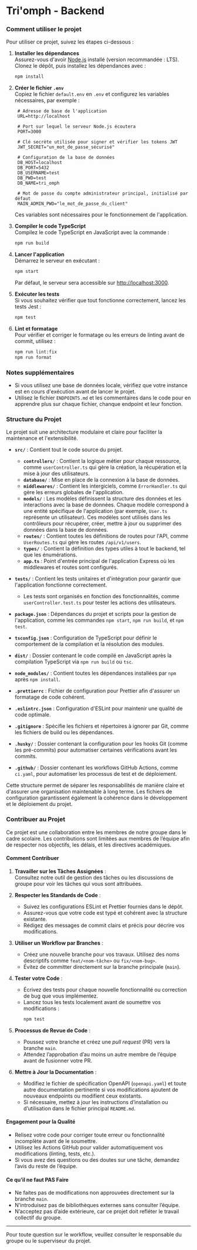 # Tri'omph - Backend

### Comment utiliser le projet

Pour utiliser ce projet, suivez les étapes ci-dessous :

1. **Installer les dépendances**  
   Assurez-vous d'avoir [Node.js](https://nodejs.org/) installé (version recommandée : LTS). Clonez le dépôt, puis installez les dépendances avec :

   ```bash
   npm install
   ```

2. **Créer le fichier `.env`**  
   Copiez le fichier `default.env` en `.env` et configurez les variables nécessaires, par exemple :

   ```plaintext
    # Adresse de base de l'application
    URL=http://localhost

    # Port sur lequel le serveur Node.js écoutera
    PORT=3000

    # Clé secrète utilisée pour signer et vérifier les tokens JWT
    JWT_SECRET="un_mot_de_passe_sécurisé"

    # Configuration de la base de données
    DB_HOST=localhost
    DB_PORT=5432
    DB_USERNAME=test
    DB_PWD=test
    DB_NAME=tri_omph

    # Mot de passe du compte administrateur principal, initialisé par défaut
    MAIN_ADMIN_PWD="le_mot_de_passe_du_client"
   ```

   Ces variables sont nécessaires pour le fonctionnement de l'application.

3. **Compiler le code TypeScript**  
   Compilez le code TypeScript en JavaScript avec la commande :

   ```bash
   npm run build
   ```

4. **Lancer l'application**  
   Démarrez le serveur en exécutant :

   ```bash
   npm start
   ```

   Par défaut, le serveur sera accessible sur [http://localhost:3000](http://localhost:3000).

5. **Exécuter les tests**  
   Si vous souhaitez vérifier que tout fonctionne correctement, lancez les tests Jest :

   ```bash
   npm test
   ```

6. **Lint et formatage**  
   Pour vérifier et corriger le formatage ou les erreurs de linting avant de commit, utilisez :
   ```bash
   npm run lint:fix
   npm run format
   ```

### Notes supplémentaires

- Si vous utilisez une base de données locale, vérifiez que votre instance est en cours d'exécution avant de lancer le projet.
- Utilisez le fichier `ENDPOINTS.md` et les commentaires dans le code pour en apprendre plus sur chaque fichier, chanque endpoint et leur fonction.

### Structure du Projet

Le projet suit une architecture modulaire et claire pour faciliter la maintenance et l'extensibilité.

- **`src/`** : Contient tout le code source du projet.

  - **`controllers/`** : Contient la logique métier pour chaque ressource, comme `userController.ts` qui gère la création, la récupération et la mise à jour des utilisateurs.
  - **`database/`** : Mise en place de la connexion à la base de données.
  - **`middlewares/`** : Contient les intergiciels, comme `ErrorHandler.ts` qui gère les erreurs globales de l'application.
  - **`models/`** : Les modèles définissent la structure des données et les interactions avec la base de données. Chaque modèle correspond à une entité spécifique de l'application (par exemple, `User.ts` représente un utilisateur). Ces modèles sont utilisés dans les contrôleurs pour récupérer, créer, mettre à jour ou supprimer des données dans la base de données.
  - **`routes/`** : Contient toutes les définitions de routes pour l'API, comme `UserRoutes.ts` qui gère les routes `/api/v1/users`.
  - **`types/`** : Contient la définition des types utiles à tout le backend, tel que les énumérations.
  - **`app.ts`** : Point d'entrée principal de l'application Express où les middlewares et routes sont configurés.

- **`tests/`** : Contient les tests unitaires et d'intégration pour garantir que l'application fonctionne correctement.
  - Les tests sont organisés en fonction des fonctionnalités, comme `userController.test.ts` pour tester les actions des utilisateurs.
- **`package.json`** : Dépendances du projet et scripts pour la gestion de l'application, comme les commandes `npm start`, `npm run build`, et `npm test`.
- **`tsconfig.json`** : Configuration de TypeScript pour définir le comportement de la compilation et la résolution des modules.
- **`dist/`** : Dossier contenant le code compilé en JavaScript après la compilation TypeScript via `npm run build` ou `tsc`.
- **`node_modules/`** : Contient toutes les dépendances installées par `npm` après `npm install`.
- **`.prettierrc`** : Fichier de configuration pour Prettier afin d'assurer un formatage de code cohérent.
- **`.eslintrc.json`** : Configuration d'ESLint pour maintenir une qualité de code optimale.
- **`.gitignore`** : Spécifie les fichiers et répertoires à ignorer par Git, comme les fichiers de build ou les dépendances.
- **`.husky/`** : Dossier contenant la configuration pour les hooks Git (comme les pré-commits) pour automatiser certaines vérifications avant les commits.
- **`.github/`** : Dossier contenant les workflows GitHub Actions, comme `ci.yaml`, pour automatiser les processus de test et de déploiement.

Cette structure permet de séparer les responsabilités de manière claire et d'assurer une organisation maintenable à long terme. Les fichiers de configuration garantissent également la cohérence dans le développement et le déploiement du projet.

### **Contribuer au Projet**

Ce projet est une collaboration entre les membres de notre groupe dans le cadre scolaire. Les contributions sont limitées aux membres de l’équipe afin de respecter nos objectifs, les délais, et les directives académiques.

#### **Comment Contribuer**

1. **Travailler sur les Tâches Assignées** :  
   Consultez notre outil de gestion des tâches ou les discussions de groupe pour voir les tâches qui vous sont attribuées.

2. **Respecter les Standards de Code** :

   - Suivez les configurations ESLint et Prettier fournies dans le dépôt.
   - Assurez-vous que votre code est typé et cohérent avec la structure existante.
   - Rédigez des messages de commit clairs et précis pour décrire vos modifications.

3. **Utiliser un Workflow par Branches** :

   - Créez une nouvelle branche pour vos travaux. Utilisez des noms descriptifs comme `feat/<nom-tâche>` ou `fix/<nom-bug>`.
   - Évitez de committer directement sur la branche principale (`main`).

4. **Tester votre Code** :

   - Écrivez des tests pour chaque nouvelle fonctionnalité ou correction de bug que vous implémentez.
   - Lancez tous les tests localement avant de soumettre vos modifications :
     ```bash
     npm test
     ```

5. **Processus de Revue de Code** :

   - Poussez votre branche et créez une _pull request_ (PR) vers la branche `main`.
   - Attendez l’approbation d’au moins un autre membre de l’équipe avant de fusionner votre PR.

6. **Mettre à Jour la Documentation** :
   - Modifiez le fichier de spécification OpenAPI (`openapi.yaml`) et toute autre documentation pertinente si vos modifications ajoutent de nouveaux endpoints ou modifient ceux existants.
   - Si nécessaire, mettez à jour les instructions d’installation ou d’utilisation dans le fichier principal `README.md`.

#### **Engagement pour la Qualité**

- Relisez votre code pour corriger toute erreur ou fonctionnalité incomplète avant de le soumettre.
- Utilisez les Actions GitHub pour valider automatiquement vos modifications (linting, tests, etc.).
- Si vous avez des questions ou des doutes sur une tâche, demandez l’avis du reste de l’équipe.

#### **Ce qu’il ne faut PAS Faire**

- Ne faites pas de modifications non approuvées directement sur la branche `main`.
- N’introduisez pas de bibliothèques externes sans consulter l’équipe.
- N’acceptez pas d’aide extérieure, car ce projet doit refléter le travail collectif du groupe.

---

Pour toute question sur le workflow, veuillez consulter le responsable du groupe ou le superviseur du projet.
